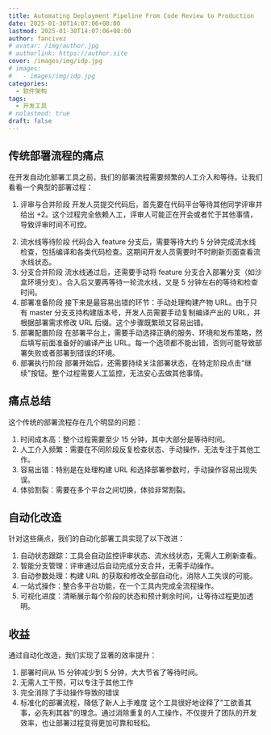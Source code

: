 ```yaml
---
title: Automating Deployment Pipeline From Code Review to Production
date: 2025-01-30T14:07:06+08:00
lastmod: 2025-01-30T14:07:06+08:00
author: fancivez
# avatar: /img/author.jpg
# authorlink: https://author.site
cover: /images/img/idp.jpg
# images:
#   - images/img/idp.jpg
categories:
  - 软件架构
tags:
  - 开发工具
# nolastmod: true
draft: false
---
```


## 传统部署流程的痛点
在开发自动化部署工具之前，我们的部署流程需要频繁的人工介入和等待。让我们看看一个典型的部署过程：

1. 评审与合并阶段
开发人员提交代码后，首先要在代码平台等待其他同学评审并给出 +2。这个过程完全依赖人工，评审人可能正在开会或者忙于其他事情，导致评审时间不可控。
<!--more-->

2. 流水线等待阶段
代码合入 feature 分支后，需要等待大约 5 分钟完成流水线检查，包括编译和各类代码检查。这期间开发人员需要时不时刷新页面查看流水线状态。
3. 分支合并阶段
流水线通过后，还需要手动将 feature 分支合入部署分支（如沙盒环境分支）。合入后又要再等待一轮流水线，又是 5 分钟左右的等待和检查时间。
4. 部署准备阶段
接下来是最容易出错的环节：手动处理构建产物 URL。由于只有 master 分支支持构建版本号，开发人员需要手动复制编译产出的 URL，并根据部署需求修改 URL 后缀。这个步骤既繁琐又容易出错。
5. 部署配置阶段
在部署平台上，需要手动选择正确的服务、环境和发布策略，然后填写前面准备好的编译产出 URL。每一个选项都不能出错，否则可能导致部署失败或者部署到错误的环境。
6. 部署执行阶段
部署开始后，还需要持续关注部署状态，在特定阶段点击"继续"按钮。整个过程需要人工监控，无法安心去做其他事情。

## 痛点总结
这个传统的部署流程存在几个明显的问题：
1. 时间成本高：整个过程需要至少 15 分钟，其中大部分是等待时间。
2. 人工介入频繁：需要在不同阶段反复检查状态、手动操作，无法专注于其他工作。
3. 容易出错：特别是在处理构建 URL 和选择部署参数时，手动操作容易出现失误。
4. 体验割裂：需要在多个平台之间切换，体验非常割裂。

## 自动化改造

针对这些痛点，我们的自动化部署工具实现了以下改进：
1. 自动状态跟踪：工具会自动监控评审状态、流水线状态，无需人工刷新查看。
2. 智能分支管理：评审通过后自动完成分支合并，无需手动操作。
3. 自动参数处理：构建 URL 的获取和修改全部自动化，消除人工失误的可能。
4. 一站式操作：整合多平台功能，在一个工具内完成全流程操作。
5. 可视化进度：清晰展示每个阶段的状态和预计剩余时间，让等待过程更加透明。

## 收益

通过自动化改造，我们实现了显著的效率提升：
1. 部署时间从 15 分钟减少到 5 分钟，大大节省了等待时间。
2. 无需人工干预，可以专注于其他工作
3. 完全消除了手动操作导致的错误
4. 标准化的部署流程，降低了新人上手难度
这个工具很好地诠释了"工欲善其事，必先利其器"的理念。通过消除重复的人工操作，不仅提升了团队的开发效率，也让部署过程变得更加可靠和轻松。